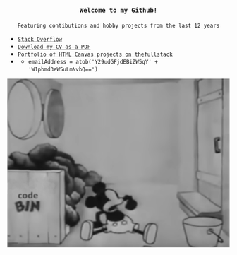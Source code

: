 
<h3>
<p align="center">
<code>Welcome to my Github!</code>
</p></h3>

<p align="center">
<code>Featuring contibutions and hobby projects from the last 12 years</code>
</p>

- [`Stack Overflow`](https://stackoverflow.com/users/3754229/xenxier)
- [`Download my CV as a PDF`](https://cv.benjamingwynn.com)
- [`Portfolio of HTML Canvas projects on thefullstack`](https://thefullstack.network/BenjaminGwynn)
- - `emailAddress = atob('Y29udGFjdEBiZW5qY' + 'W1pbmd3eW5uLmNvbQ==')`

<p align="right">
<a href="#"><img src="https://raw.githubusercontent.com/benjamingwynn/benjamingwynn/main/codebin.png" /></a>
<br/>
</p>
